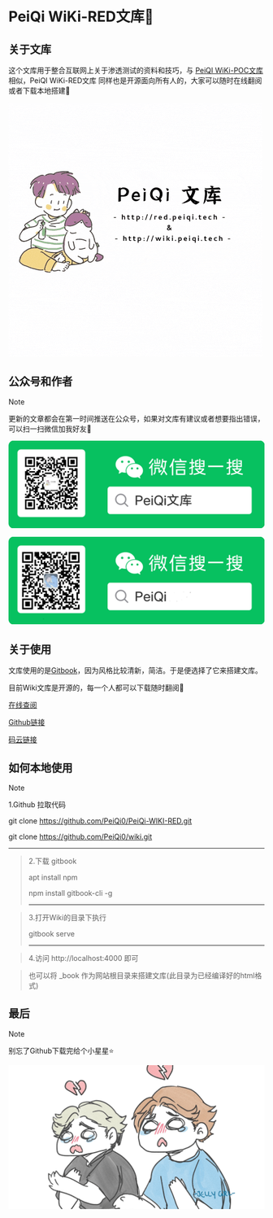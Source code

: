 # PeiQi  WiKi-RED文库🐑

## 关于文库

这个文库用于整合互联网上关于渗透测试的资料和技巧，与 [PeiQI  WiKi-POC文库](http://wiki.peiqi.tech) 相似，PeiQI  WiKi-RED文库 同样也是开源面向所有人的，大家可以随时在线翻阅或者下载本地搭建🐋

![](PeiQi-WiKi/background/PeiQi文库.gif)

## 公众号和作者

> [!NOTE]
>
> 更新的文章都会在第一时间推送在公众号，如果对文库有建议或者想要指出错误，可以扫一扫微信加我好友🐧

![](PeiQi-Wiki/background/background.png)

![](PeiQi-Wiki/background/background_wx.png)

## 关于使用

文库使用的是[Gitbook](https://www.gitbook.com/)，因为风格比较清新，简洁。于是便选择了它来搭建文库。

目前Wiki文库是开源的，每一个人都可以下载随时翻阅🐬

[在线查阅](http://red.peiqi.tech)

[Github链接](https://github.com/PeiQi0/PeiQi-WIKI-RED)

[码云链接](https://gitee.com/yelisenyu/red)

## 如何本地使用

> [!NOTE]
>
> 1.Github 拉取代码
>
> git    clone    https://github.com/PeiQi0/PeiQi-WIKI-RED.git
>
> git    clone    https://github.com/PeiQi0/wiki.git
>
> ----------------------------------------------------------------------------------

> 2.下载 gitbook
>
> apt   install    npm
>
> npm   install    gitbook-cli   -g
>
> ----------------------------------------------------

> 3.打开Wiki的目录下执行
>
> gitbook   serve
>
> -----------------------------------------------------------------------------------

> 4.访问 http://localhost:4000 即可

> 也可以将 _book 作为网站根目录来搭建文库(此目录为已经编译好的html格式)

## 最后

> [!NOTE]
>
> 别忘了Github下载完给个小星星⭐

![](PeiQi-Wiki/background/image-2.png)

